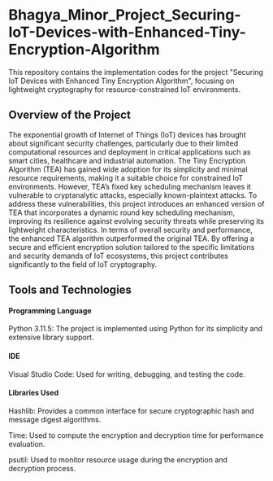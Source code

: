 # Bhagya_Minor_Project_Securing-IoT-Devices-with-Enhanced-Tiny-Encryption-Algorithm
This repository contains the implementation codes for the project "Securing IoT Devices with Enhanced Tiny Encryption Algorithm", focusing on lightweight cryptography for resource-constrained IoT environments.
## Overview of the Project
The exponential growth of Internet of Things (IoT) devices has brought about significant security challenges, particularly due to their limited computational resources and deployment in critical applications such as smart cities, healthcare and industrial automation.  The Tiny Encryption Algorithm (TEA) has gained wide adoption for its simplicity and minimal resource requirements, making it a suitable choice for constrained IoT environments. However, TEA’s fixed key scheduling mechanism leaves it vulnerable to cryptanalytic attacks, especially known-plaintext attacks. To address these vulnerabilities, this project introduces an enhanced version of TEA that incorporates a dynamic round key scheduling mechanism, improving its resilience against evolving security threats while preserving its lightweight characteristics. In terms of overall security and performance, the enhanced TEA algorithm outperformed the original TEA. By offering a secure and efficient encryption solution tailored to the specific limitations and security demands of IoT ecosystems, this project contributes significantly to the field of IoT cryptography.
## Tools and Technologies
#### Programming Language
Python 3.11.5: The project is implemented using Python for its simplicity and extensive library support.
#### IDE
Visual Studio Code: Used for writing, debugging, and testing the code.
#### Libraries Used
Hashlib: Provides a common interface for secure cryptographic hash and message digest algorithms.

Time: Used to compute the encryption and decryption time for performance evaluation.

psutil: Used to monitor resource usage during the encryption and decryption process.
